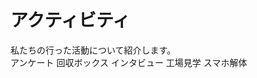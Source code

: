 # アクティビティ

<NoIndent>
私たちの行った活動について紹介します。
</NoIndent>

<div class="image_links">
    <ActivityThumbnail id="questionnaire">アンケート</ActivityThumbnail>
    <ActivityThumbnail id="recycle-box">回収ボックス</ActivityThumbnail>
    <ActivityThumbnail id="interview">インタビュー</ActivityThumbnail>
    <ActivityThumbnail id="petec">工場見学</ActivityThumbnail>
    <ActivityThumbnail id="disassembly">スマホ解体</ActivityThumbnail>
</div>